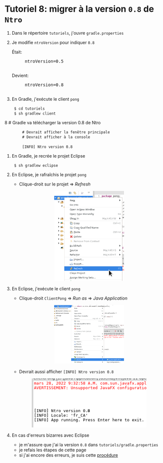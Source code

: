 # Tutoriel 8: migrer à la version `0.8` de `Ntro`

1. Dans le répertoire `tutoriels`, j'ouvre `gradle.properties`


1. Je modifie `ntroVersion` pour indiquer `0.8`

    Était:

    <pre>
        ntroVersion=0.5
    </pre>

    Devient:

    <pre>
        ntroVersion=0.8
    </pre>

1. En Gradle, j'exécute le client `pong`

        $ cd tutoriels
        $ sh gradlew client
8            # Gradle va télécharger la version 0.8 de Ntro

            # Devrait afficher la fenêtre principale
            # Devrait afficher à la console

            [INFO] Ntro version 0.8

1. En Gradle, je recrée le projet Eclipse

        $ sh gradlew eclipse

1. En Eclipse, je rafraîchis le projet `pong`

    * Clique-droit sur le projet => *Refresh*

        <center>
            <img width="50%" src="eclipse00.png"/>
        </center>

1. En Eclipse, j'exécute le client `pong`
    * Clique-droit `ClientPong` => *Run as* => *Java Application*

        <center>
            <img width="50%" src="eclipse01.png"/>
        </center>


    * Devrait aussi afficher `[INFO] Ntro version 0.8`

        <center>
            <img src="eclipse02.png"/>
        </center>


1. En cas d'erreurs bizarres avec Eclipse
    * je m'assure que j'ai la version `0.8` dans `tutoriels/gradle.properties`
    * je refais les étapes de cette page
    * si j'ai encore des erreurs, je suis cette <a href="/cegep/420-4F5-MO/procedures/eclipse">procédure</a>



        

